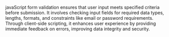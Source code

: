 javaScript form validation ensures that user input meets specified criteria before submission. It involves checking input fields for required data types, lengths, formats, and constraints like email or password requirements. Through client-side scripting, it enhances user experience by providing immediate feedback on errors, improving data integrity and security.
